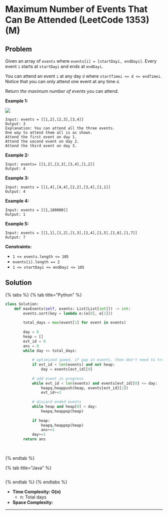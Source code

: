 # Maximum Number of Events That Can Be Attended (LeetCode 1353) (M)

## Problem



Given an array of `events` where `events[i] = [startDayi, endDayi]`. Every event `i` starts at `startDayi` and ends at `endDayi`.

You can attend an event `i` at any day `d` where `startTimei <= d <= endTimei`. Notice that you can only attend one event at any time `d`.

Return _the maximum number of events_ you can attend.

&#x20;

**Example 1:**

![](https://assets.leetcode.com/uploads/2020/02/05/e1.png)

```
Input: events = [[1,2],[2,3],[3,4]]
Output: 3
Explanation: You can attend all the three events.
One way to attend them all is as shown.
Attend the first event on day 1.
Attend the second event on day 2.
Attend the third event on day 3.
```

**Example 2:**

```
Input: events= [[1,2],[2,3],[3,4],[1,2]]
Output: 4
```

**Example 3:**

```
Input: events = [[1,4],[4,4],[2,2],[3,4],[1,1]]
Output: 4
```

**Example 4:**

```
Input: events = [[1,100000]]
Output: 1
```

**Example 5:**

```
Input: events = [[1,1],[1,2],[1,3],[1,4],[1,5],[1,6],[1,7]]
Output: 7
```

&#x20;

**Constraints:**

* `1 <= events.length <= 105`
* `events[i].length == 2`
* `1 <= startDayi <= endDayi <= 105`



## Solution&#x20;

{% tabs %}
{% tab title="Python" %}
```python
class Solution:
    def maxEvents(self, events: List[List[int]]) -> int:
        events.sort(key = lambda e:(e[0], e[1]))
        
        total_days = max(event[1] for event in events)
        
        day = 0
        heap = []
        evt_id = 0
        ans = 0
        while day <= total_days:
            
            # optimized speed, if gap in events, then don't need to traverse day by day
            if evt_id < len(events) and not heap:
                day = events[evt_id][0]
            
            # add event in progress
            while evt_id < len(events) and events[evt_id][0] <= day: 
                heapq.heappush(heap, events[evt_id][1])
                evt_id+=1
            
            # discard ended events
            while heap and heap[0] < day:
                heapq.heappop(heap)
            
            if heap:
                heapq.heappop(heap)
                ans+=1
            day+=1
        return ans
        
        
```
{% endtab %}

{% tab title="Java" %}
```java
```
{% endtab %}
{% endtabs %}

* **Time Complexity: O(n)**
  * n: Total days
* **Space Complexity:**

****
